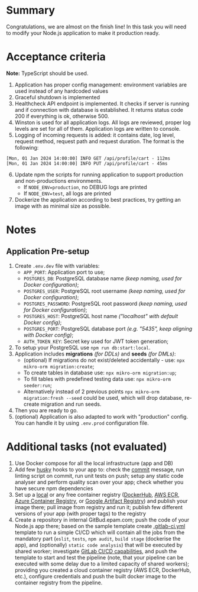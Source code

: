 # Summary

Congratulations, we are almost on the finish line! In this task you will need to modify your Node.js application to make it production ready.

# Acceptance criteria

**Note:** TypeScript should be used.

1. Application has proper config management: environment variables are used instead of any hardcoded values
2. Graceful shutdown is implemented
3. Healthcheck API endpoint is implemented. It checks if server is running and if connection with database is established. It returns status code 200 if everything is ok, otherwise 500.
4. Winston is used for all application logs. All logs are reviewed, proper log levels are set for all of them. Application logs are written to console.
5. Logging of incoming requests is added: it contains date, log level, request method, request path and request duration. The format is the following:

```
[Mon, 01 Jan 2024 14:00:00] INFO GET /api/profile/cart - 112ms
[Mon, 01 Jan 2024 14:00:00] INFO PUT /api/profile/cart - 45ms
```

6. Update npm the scripts for running application to support production and non-productions environments.
   - If `NODE_ENV=production`, no DEBUG logs are printed
   - If `NODE_ENV=test`, all logs are printed
7. Dockerize the application according to best practices, try getting an image with as minimal size as possible.

# Notes

## Application Pre-setup

1. Create `.env.dev` file with variables:
   - `APP_PORT`: Application port to use;
   - `POSTGRES_DB`: PostgreSQL database name _(keep naming, used for Docker configuration)_;
   - `POSTGRES_USER`: PostgreSQL root username _(keep naming, used for Docker configuration)_;
   - `POSTGRES_PASSWORD`: PostgreSQL root password _(keep naming, used for Docker configuration)_;
   - `POSTGRES_HOST`: PostgreSQL host name _("localhost" with default Docker config)_;
   - `POSTGRES_PORT`: PostgreSQL database port _(e.g. "5435", keep aligning with Docker config)_;
   - `AUTH_TOKEN_KEY`: Secret key used for JWT token generation;
2. To setup your PostgreSQL use `npm run db:start:local`.
3. Application includes **migrations** _(for DDLs)_ and **seeds** _(for DMLs)_:
   - (optional) If migrations do not exist/deleted accidentally - use: `npx mikro-orm migration:create`;
   - To create tables in database use: `npx mikro-orm migration:up`;
   - To fill tables with predefined testing data use: `npx mikro-orm seeder:run`;
   - Alternatively instead of 2 previous points `npx mikro-orm migration:fresh --seed` could be used, which will drop database, re-create migration and run seeds.
4. Then you are ready to go.
5. (optional) Application is also adapted to work with "production" config. You can handle it by using `.env.prod` configuration file.

# Additional tasks (not evaluated)

1. Use Docker compose for all the local infrastructure (app and DB)
2. Add few [husky](https://www.npmjs.com/package/husky) hooks to your app to: check the [commit](https://www.npmjs.com/package/@commitlint/config-conventional) message, run linting script on commit, run unit tests on push; setup any static code analyser and perform quality scan over your app; check whether you have secure npm dependencies
3. Set up a [local](https://docs.docker.com/registry/) or any free container registry ([DockerHub](https://hub.docker.com/), [AWS ECR](https://docs.aws.amazon.com/AmazonECR/latest/userguide/what-is-ecr.html), [Azure Container Registry](https://azure.microsoft.com/en-us/products/container-registry/), or [Google Artifact Registry](https://cloud.google.com/blog/products/application-development/understanding-artifact-registry-vs-container-registry)) and publish your image there; pull image from registry and run it; publish few different versions of your app (with proper tags) to the registry
4. Create a repository in internal GitBud.epam.com; push the code of your Node.js app there; based on the sample template create [.gitlab-ci.yml](https://docs.gitlab.com/ee/ci/index.html#the-gitlab-ciyml-file) template to run a simple CI/CD which will contain all the jobs from the mandatory part (`eslit`, `tests`, `npm audit`, `build stage` (dockerise the app), and (optionally) `static code analysis`) that will be executed by shared worker; investigate [GitLab CI/CD capabilities](https://docs.gitlab.com/ee/ci/), and push the template to start and test the pipeline (note, that your pipeline can be executed with some delay due to a limited capacity of shared workers); providing you created a cloud container registry (AWS ECR, DockerHub, etc.), configure credentials and push the built docker image to the container registry from the pipeline.
